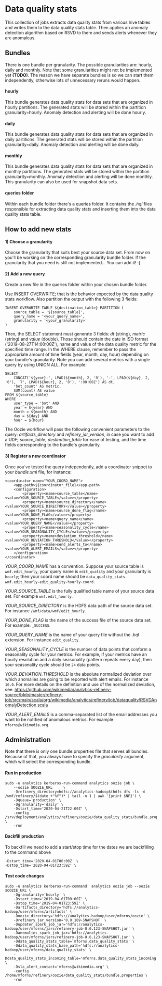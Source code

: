 # Data quality stats

This collection of jobs extracts data quality stats from various hive tables
and writes them to the data quality stats table. Then applies an anomaly
detection algorithm based on RSVD to them and sends alerts whenever they are
anomalous.

## Bundles
There is one bundle per granularity. The possible granularities are: hourly,
daily and monthly. Note that some granularities might not be implemented yet
**(TODO)**. The reason we have separate bundles is so we can start them
independently, otherwise lots of unnecessary reruns would happen.

#### hourly
This bundle generates data quality stats for data sets that are organized in
hourly partitions. The generated stats will be stored within the partition
granularity=hourly. Anomaly detection and alerting will be done hourly.

#### daily
This bundle generates data quality stats for data sets that are organized in
daily partitions. The generated stats will be stored within the partition
granularity=daily.  Anomaly detection and alerting will be done daily.

#### monthly
This bundle generates data quality stats for data sets that are organized in
monthly partitions. The generated stats will be stored within the partition
granularity=monthly. Anomaly detection and alerting will be done monthly.
This granularity can also be used for snapshot data sets.

#### queries folder
Within each bundle folder there's a queries folder. It contains the *.hql*
files responsible for extracting data quality stats and inserting them into
the data quality stats table.

## How to add new stats

#### 1) Choose a granularity
Choose the granularity that suits best your source data set. From now on you'll
be working on the corresponding granularity bundle folder. If the granularity
that you need is still not implemented... You can add it! :]

#### 2) Add a new query
Create a new file in the queries folder within your chosen bundle folder.

Use INSERT OVERWRITE; that is the behavior expected by the data quality stats
workflow. Also partition the output with the following 3 fields:
```
INSERT OVERWRITE TABLE ${destination_table} PARTITION (
    source_table = '${source_table}',
    query_name = '<your_query_name>',
    granularity = '<your_granularity>'
)
```
Then, the SELECT statement must generate 3 fields: *dt* (string), *metric*
(string) and *value* (double). Those should contain the date in ISO format
('2019-08-27T14:00:00Z'), name and value of the data quality metric for the
specified time range. In the WHERE clause, remember to pass the appropriate
amount of time fields (year, month, day, hour) depending on your bundle's
granularity. Note you can add several metrics with a single query by using
UNION ALL. For example:
```
SELECT
    CONCAT('${year}-', LPAD(${month}, 2, '0'), '-', LPAD(${day}, 2, '0'), 'T', LPAD(${hour}, 2, '0'), ':00:00Z') AS dt,
    'bot_count' AS metric,
    SUM(count) AS value
FROM ${source_table}
WHERE
    user_type = 'bot' AND
    year = ${year} AND
    month = ${month} AND
    day = ${day} AND
    hour = ${hour}
```

The Oozie workflow will pass the following convenient parameters to the query:
*artifacts_directory* and *refinery_jar_version*, in case you want to add a
UDF; *source_table*, *destination_table* for ease of testing, and the time
fields corresponding to the bundle's granularity.

#### 3) Register a new coordinator
Once you've tested the query independently, add a coordinator snippet to your
*bundle.xml* file, for instance:
```
<coordinator name="YOUR_COORD_NAME">
    <app-path>${coordinator_file}</app-path>
    <configuration>
        <property><name>source_table</name><value>YOUR_SOURCE_TABLE</value></property>
        <property><name>source_directory</name><value>YOUR_SOURCE_DIRECTORY</value></property>
        <property><name>source_done_flag</name><value>YOUR_DONE_FLAG</value></property>
        <property><name>query_name</name><value>YOUR_QUERY_NAME</value></property>
        <property><name>seasonality_cycle</name><value>YOUR_SEASONALITY_CYCLE</value></property>
        <property><name>deviation_threshold</name><value>YOUR_DEVIATION_THRESHOLD</value></property>
        <property><name>send_alerts_to</name><value>YOUR_ALERT_EMAILS</value></property>
    </configuration>
</coordinator>
```

*YOUR_COORD_NAME* has a convention. Suppose your source table is
`wmf.edit_hourly`, your query name is `edit_quality` and your granularity is
`hourly`; then your coord name should be
`data_quality_stats-wmf.edit_hourly-edit_quality-hourly-coord`.

*YOUR_SOURCE_TABLE* is the fully qualified table name of your source data set.
For example `wmf.edit_hourly`.

*YOUR_SOURCE_DIRECTORY* is the HDFS data path of the source data set. For
instance `/wmf/data/wmf/edit_hourly`.

*YOUR_DONE_FLAG* is the name of the success file of the source data set. For
example: `_SUCCESS`.

*YOUR_QUERY_NAME* is the name of your query file without the *.hql* extension.
For instance `edit_quality`.

*YOUR_SEASONALITY_CYCLE* is the number of data points that conform a seasonality
cycle for your metrics. For example, if your metrics have an hourly resolution
and a daily seasonality (pattern repeats every day), then your seasonality cycle
should be `24` data points.

*YOUR_DEVIATION_THRESHOLD* is the absolute normalized deviation over which
anomalies are going to be reported with alert emails. For instance `10.0`.
For more details on the definition and use of the normalized deviation, see:
https://github.com/wikimedia/analytics-refinery-source/blob/master/refinery-job/src/main/scala/org/wikimedia/analytics/refinery/job/dataquality/RSVDAnomalyDetection.scala

*YOUR_ALERT_EMAILS* is a comma-separated list of the email addresses you want
to be notified of anomalous metrics. For example `mforns@wikimedia.org`.

## Administration

Note that there is only one bundle.properties file that serves all bundles.
Because of that, you always have to specify the *granularity* argument, which
will select the corresponding bundle.

#### Run in production
```
sudo -u analytics kerberos-run-command analytics oozie job \
    --oozie $OOZIE_URL     \
    -Drefinery_directory=hdfs://analytics-hadoop$(hdfs dfs -ls -d /wmf/refinery/$(date +"%Y")* | tail -n 1 | awk '{print $NF}') \
    -Dqueue='production' \
    -Dgranularity='daily' \
    -Dstart_time='2020-04-21T22:00Z' \
    -config /srv/deployment/analytics/refinery/oozie/data_quality_stats/bundle.properties \
    -run
```


#### Backfill production
To backfill we need to add a start/stop time for the dates we are backfilling to the command above
```
-Dstart_time='2020-04-01T00:00Z' \
-Dstop_time='2020-04-01T23:59Z' \
```

#### Test code changes
```
sudo -u analytics kerberos-run-command  analytics oozie job --oozie $OOZIE_URL \
    -Dgranularity='hourly' \
    -Dstart_time='2019-04-01T00:00Z' \
    -Dstop_time='2019-04-01T23:59Z' \
    -Dartifacts_directory='hdfs://analytics-hadoop/user/mforns/artifacts' \
    -Doozie_directory='hdfs://analytics-hadoop/user/mforns/oozie' \
    -Drefinery_jar_version='0.0.109-SNAPSHOT' \
    -Dupdater_spark_job_jar='hdfs://analytics-hadoop/user/mforns/jars/refinery-job-0.0.123-SNAPSHOT.jar' \
    -Danomalies_spark_job_jar='hdfs://analytics-hadoop/user/mforns/jars/refinery-job-0.0.123-SNAPSHOT.jar' \
    -Ddata_quality_stats_table='mforns.data_quality_stats' \
    -Ddata_quality_stats_base_path='hdfs://analytics-hadoop/user/mforns/data_quality_stats' \
    -Ddata_quality_stats_incoming_table='mforns.data_quality_stats_incoming' \
    -Dsla_alert_contact='mforns@wikimedia.org' \
    -config /home/mforns/refinery/oozie/data_quality_stats/bundle.properties \
    -run
```
